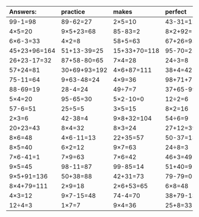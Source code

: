 | Answers: | practice | makes | perfect | ! |
| :--- | :--- | :--- | :--- | :--- |
| 99-1=98 | 89-62=27 | 2×5=10 | 43-31=12 | 40÷5=8 | 
| 4×5=20 | 9×5+23=68 | 85-83=2 | 8×2+92=108 | 12÷3=4 | 
| 6×6-3=33 | 4×2=8 | 58+5=63 | 67+26=93 | 6×9=54 | 
| 45+23+96=164 | 51+13-39=25 | 15+33+70=118 | 95-70=25 | 45÷5=9 | 
| 26+23-17=32 | 87+58-80=65 | 7×4=28 | 24÷3=8 | 5×2=10 | 
| 57+24=81 | 30+69+93=192 | 4×6+87=111 | 38+4=42 | 73+59+3=135 | 
| 75-11=64 | 9+63-48=24 | 4×9=36 | 98+71+71=240 | 53+29=82 | 
| 88-69=19 | 28-4=24 | 49÷7=7 | 37+65-99=3 | 7×8=56 | 
| 5×4=20 | 95-65=30 | 5×2-10=0 | 12÷2=6 | 2×4=8 | 
| 57-6=51 | 25÷5=5 | 3×5=15 | 8×2=16 | 9×6+89=143 | 
| 2×3=6 | 42-38=4 | 9×8+32=104 | 54÷6=9 | 3+73=76 | 
| 20+23=43 | 8×4=32 | 8×3=24 | 27+12=39 | 8×7=56 | 
| 8×6=48 | 4×6-11=13 | 22+35=57 | 50-37=13 | 6+8=14 | 
| 8×5=40 | 6×2=12 | 9×7=63 | 24÷8=3 | 68-1=67 | 
| 7×6-41=1 | 7×9=63 | 7×6=42 | 46+3=49 | 93-27=66 | 
| 9×5=45 | 98-11=87 | 99-85=14 | 51+40=91 | 8×3-12=12 | 
| 9×5+91=136 | 50+38=88 | 42+31=73 | 79-79=0 | 18÷2=9 | 
| 8×4+79=111 | 2×9=18 | 2×6+53=65 | 6×8=48 | 79-67=12 | 
| 4×3=12 | 9×7-15=48 | 74-4=70 | 38+79-13=104 | 45+86+11=142 | 
| 12÷4=3 | 1×7=7 | 9×4=36 | 25+8=33 | 2+93=95 | 

